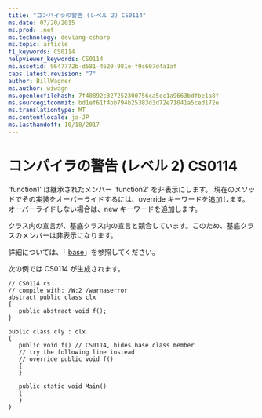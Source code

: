 ```yaml
---
title: "コンパイラの警告 (レベル 2) CS0114"
ms.date: 07/20/2015
ms.prod: .net
ms.technology: devlang-csharp
ms.topic: article
f1_keywords: CS0114
helpviewer_keywords: CS0114
ms.assetid: 9647772b-d581-4620-981e-f9c607d4a1af
caps.latest.revision: "7"
author: BillWagner
ms.author: wiwagn
ms.openlocfilehash: 7f40892c327252300756ca5cc1a9663bdfbe1a8f
ms.sourcegitcommit: bd1ef61f4bb794b25383d3d72e71041a5ced172e
ms.translationtype: MT
ms.contentlocale: ja-JP
ms.lasthandoff: 10/18/2017
---
```

# <a name="compiler-warning-level-2-cs0114"></a>コンパイラの警告 (レベル 2) CS0114
'function1' は継承されたメンバー 'function2' を非表示にします。 現在のメソッドでその実装をオーバーライドするには、override キーワードを追加します。 オーバーライドしない場合は、new キーワードを追加します。  
  
 クラス内の宣言が、基底クラス内の宣言と競合しています。このため、基底クラスのメンバーは非表示になります。  
  
 詳細については、「 [base](../../csharp/language-reference/keywords/base.md)」を参照してください。  
  
 次の例では CS0114 が生成されます。  
  
```  
// CS0114.cs  
// compile with: /W:2 /warnaserror  
abstract public class clx  
{  
   public abstract void f();  
}  
  
public class cly : clx  
{  
   public void f() // CS0114, hides base class member  
   // try the following line instead  
   // override public void f()  
   {  
   }  
  
   public static void Main()  
   {  
   }  
}  
```
